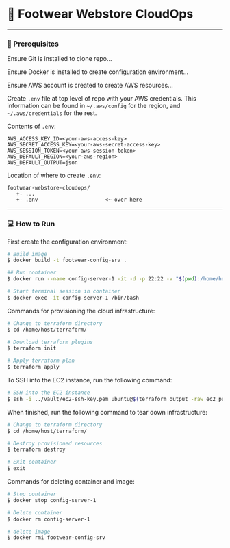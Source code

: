# 👟 Footwear Webstore CloudOps  

-----

### 🚧 Prerequisites  

Ensure Git is installed to clone repo...  

Ensure Docker is installed to create configuration environment...  

Ensure AWS account is created to create AWS resources...  

Create `.env` file at top level of repo with your AWS credentials. This information can be found in `~/.aws/config` for the region, and `~/.aws/credentials` for the rest.  

Contents of `.env`:  
```
AWS_ACCESS_KEY_ID=<your-aws-access-key>
AWS_SECRET_ACCESS_KEY=<your-aws-secret-access-key>
AWS_SESSION_TOKEN=<your-aws-session-token>
AWS_DEFAULT_REGION=<your-aws-region>
AWS_DEFAULT_OUTPUT=json
```

Location of where to create `.env`:  
```
footwear-webstore-cloudops/
   +- ...
   +- .env                      <~ over here
```

-----

### 💻 How to Run  

First create the configuration environment:  
```bash
# Build image
$ docker build -t footwear-config-srv .

## Run container
$ docker run --name config-server-1 -it -d -p 22:22 -v "$(pwd):/home/host" --env-file .env footwear-config-srv

# Start terminal session in container
$ docker exec -it config-server-1 /bin/bash
```

Commands for provisioning the cloud infrastructure:  
```bash
# Change to terraform directory
$ cd /home/host/terraform/

# Download terraform plugins
$ terraform init

# Apply terraform plan
$ terraform apply
```

To SSH into the EC2 instance, run the following command:  
```bash
# SSH into the EC2 instance
$ ssh -i ../vault/ec2-ssh-key.pem ubuntu@$(terraform output -raw ec2_public_ip)
```

When finished, run the following command to tear down infrastructure:  
```bash
# Change to terraform directory
$ cd /home/host/terraform/

# Destroy provisioned resources
$ terraform destroy

# Exit container
$ exit
```

Commands for deleting container and image:  
```bash
# Stop container
$ docker stop config-server-1

# Delete container
$ docker rm config-server-1

# delete image
$ docker rmi footwear-config-srv
```
